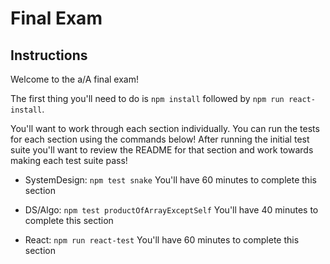 # Final Exam

## Instructions

Welcome to the a/A final exam!

The first thing you'll need to do is `npm install` followed by `npm run react-install`.

You'll want to work through each section individually. You can run the tests for each section using the commands below!
After running the initial test suite you'll want to review the README for that section and work towards making each test suite pass!

- SystemDesign: `npm test snake`
  You'll have 60 minutes to complete this section

- DS/Algo: `npm test productOfArrayExceptSelf`
  You'll have 40 minutes to complete this section

- React: `npm run react-test`
  You'll have 60 minutes to complete this section
